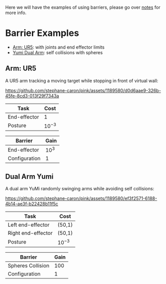 Here we will have the examples of using barriers, please go over [notes](NOTES.md) for more info. 

# Barrier Examples


- [Arm: UR5](#arm-ur5): with joints and end effector limits
- [Yumi Dual Arm](#dual-arm-yumi): self collisions with spheres

## Arm: UR5

A UR5 arm tracking a moving target while stopping in front of virtual wall:


<!-- TODO: Put your video here -->
https://github.com/stephane-caron/pink/assets/1189580/d0d6aae9-326b-45fe-8cd3-013f29f7343a

| Task | Cost |
|------|------|
| End-effector | 1 |
| Posture | $10^{-3}$ |

| Barrier | Gain |
|------|------|
| End-effector | $10^{3}$ |
| Configuration | $1$ |


## Dual Arm Yumi

A dual arm YuMi randomly swinging arms while avoiding self collisions:

<!-- TODO: Put your video here -->
https://github.com/stephane-caron/pink/assets/1189580/ef3f2571-6188-4b14-ae3f-b22428b11f5c

| Task | Cost |
|------|------|
| Left end-effector | (50,1) |
| Right end-effector | (50,1) |
| Posture | $10^{-3}$ |


| Barrier | Gain |
|------|------|
| Spheres Collision  | 100 |
| Configuration | $1$ |
